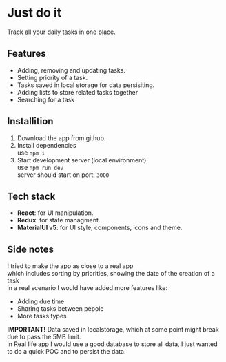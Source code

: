 # Just do it

Track all your daily tasks in one place.

## Features
- Adding, removing and updating tasks.
- Setting priority of a task.
- Tasks saved in local storage for data persisiting.
- Adding lists to store related tasks together
- Searching for a task
## Installition
1) Download the app from github.
2) Install dependencies\
use `npm i`
3) Start development server (local environment) \
use `npm run dev`\
server should start on port: `3000`

## Tech stack
- **React**: for UI manipulation.
- **Redux**: for state managment.
- **MaterialUI v5**: for UI style, components, icons and theme.

## Side notes
I tried to make the app as close to a real app\
which includes sorting by priorities, showing the date of the creation of a task\
in a real scenario I would have added more features like:
- Adding due time
- Sharing tasks between pepole
- More tasks types

**IMPORTANT!**
Data saved in localstorage, which at some point might break due to pass the 5MB limit.\
in Real life app I would use a good database to store all data, I just wanted to do a quick POC and to persist the data.
